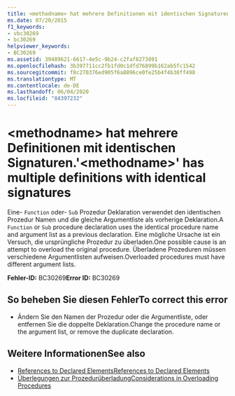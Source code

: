 ```yaml
---
title: <methodname> hat mehrere Definitionen mit identischen Signaturen.
ms.date: 07/20/2015
f1_keywords:
- vbc30269
- bc30269
helpviewer_keywords:
- BC30269
ms.assetid: 39489621-6617-4e5c-9b24-c2faf8273891
ms.openlocfilehash: 3b397711cc2fb1fd0c1dfd76899b162ab5fc1542
ms.sourcegitcommit: f8c270376ed905f6a8896ce0fe25b4f4b38ff498
ms.translationtype: MT
ms.contentlocale: de-DE
ms.lasthandoff: 06/04/2020
ms.locfileid: "84397232"
---
```

# <a name="methodname-has-multiple-definitions-with-identical-signatures"></a><span data-ttu-id="82a67-102">\<methodname> hat mehrere Definitionen mit identischen Signaturen.</span><span class="sxs-lookup"><span data-stu-id="82a67-102">'\<methodname>' has multiple definitions with identical signatures</span></span>
<span data-ttu-id="82a67-103">Eine- `Function` oder- `Sub` Prozedur Deklaration verwendet den identischen Prozedur Namen und die gleiche Argumentliste als vorherige Deklaration.</span><span class="sxs-lookup"><span data-stu-id="82a67-103">A `Function` or `Sub` procedure declaration uses the identical procedure name and argument list as a previous declaration.</span></span> <span data-ttu-id="82a67-104">Eine mögliche Ursache ist ein Versuch, die ursprüngliche Prozedur zu überladen.</span><span class="sxs-lookup"><span data-stu-id="82a67-104">One possible cause is an attempt to overload the original procedure.</span></span> <span data-ttu-id="82a67-105">Überladene Prozeduren müssen verschiedene Argumentlisten aufweisen.</span><span class="sxs-lookup"><span data-stu-id="82a67-105">Overloaded procedures must have different argument lists.</span></span>  
  
 <span data-ttu-id="82a67-106">**Fehler-ID:** BC30269</span><span class="sxs-lookup"><span data-stu-id="82a67-106">**Error ID:** BC30269</span></span>  
  
## <a name="to-correct-this-error"></a><span data-ttu-id="82a67-107">So beheben Sie diesen Fehler</span><span class="sxs-lookup"><span data-stu-id="82a67-107">To correct this error</span></span>  
  
- <span data-ttu-id="82a67-108">Ändern Sie den Namen der Prozedur oder die Argumentliste, oder entfernen Sie die doppelte Deklaration.</span><span class="sxs-lookup"><span data-stu-id="82a67-108">Change the procedure name or the argument list, or remove the duplicate declaration.</span></span>  
  
## <a name="see-also"></a><span data-ttu-id="82a67-109">Weitere Informationen</span><span class="sxs-lookup"><span data-stu-id="82a67-109">See also</span></span>

- [<span data-ttu-id="82a67-110">References to Declared Elements</span><span class="sxs-lookup"><span data-stu-id="82a67-110">References to Declared Elements</span></span>](../../programming-guide/language-features/declared-elements/references-to-declared-elements.md)
- [<span data-ttu-id="82a67-111">Überlegungen zur Prozedurüberladung</span><span class="sxs-lookup"><span data-stu-id="82a67-111">Considerations in Overloading Procedures</span></span>](../../programming-guide/language-features/procedures/considerations-in-overloading-procedures.md)
